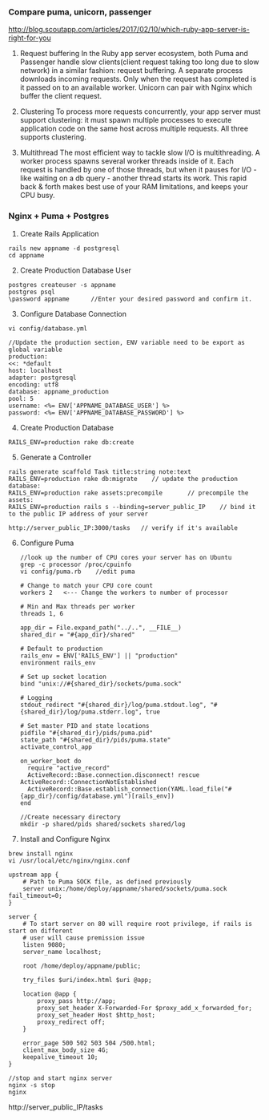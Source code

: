 ### Compare puma, unicorn, passenger
http://blog.scoutapp.com/articles/2017/02/10/which-ruby-app-server-is-right-for-you
1. Request buffering
In the Ruby app server ecosystem, both Puma and Passenger handle slow clients(client request taking too long due to slow network) in a similar fashion: request buffering. A separate process downloads incoming requests. Only when the request has completed is it passed on to an available worker. Unicorn can pair with Nginx which buffer the client request.

2. Clustering
To process more requests concurrently, your app server must support clustering: it must spawn multiple processes to execute application code on the same host across multiple requests. All three supports clustering.

3. Multithread
The most efficient way to tackle slow I/O is multithreading. A worker process spawns several worker threads inside of it. Each request is handled by one of those threads, but when it pauses for I/O - like waiting on a db query - another thread starts its work. This rapid back & forth makes best use of your RAM limitations, and keeps your CPU busy.

### Nginx + Puma + Postgres
1. Create Rails Application
```shell
rails new appname -d postgresql
cd appname
```
2. Create Production Database User
```shell
postgres createuser -s appname
postgres psql
\password appname      //Enter your desired password and confirm it.
```
3. Configure Database Connection
```shell
vi config/database.yml
```
    //Update the production section, ENV variable need to be export as global variable
    production:
    <<: *default
    host: localhost
    adapter: postgresql
    encoding: utf8
    database: appname_production
    pool: 5
    username: <%= ENV['APPNAME_DATABASE_USER'] %>
    password: <%= ENV['APPNAME_DATABASE_PASSWORD'] %>
    
4. Create Production Database
```shell
RAILS_ENV=production rake db:create
```
5. Generate a Controller
```shell
rails generate scaffold Task title:string note:text
RAILS_ENV=production rake db:migrate    // update the production database:
RAILS_ENV=production rake assets:precompile       // precompile the assets:
RAILS_ENV=production rails s --binding=server_public_IP    // bind it to the public IP address of your server
```
    http://server_public_IP:3000/tasks   // verify if it's available

6. Configure Puma

    ```shell
    //look up the number of CPU cores your server has on Ubuntu
    grep -c processor /proc/cpuinfo
    vi config/puma.rb    //edit puma
    ```
    ```
    # Change to match your CPU core count
    workers 2   <--- Change the workers to number of processor

    # Min and Max threads per worker
    threads 1, 6

    app_dir = File.expand_path("../..", __FILE__)
    shared_dir = "#{app_dir}/shared"

    # Default to production
    rails_env = ENV['RAILS_ENV'] || "production"
    environment rails_env

    # Set up socket location
    bind "unix://#{shared_dir}/sockets/puma.sock"

    # Logging
    stdout_redirect "#{shared_dir}/log/puma.stdout.log", "#{shared_dir}/log/puma.stderr.log", true

    # Set master PID and state locations
    pidfile "#{shared_dir}/pids/puma.pid"
    state_path "#{shared_dir}/pids/puma.state"
    activate_control_app

    on_worker_boot do
      require "active_record"
      ActiveRecord::Base.connection.disconnect! rescue ActiveRecord::ConnectionNotEstablished
      ActiveRecord::Base.establish_connection(YAML.load_file("#{app_dir}/config/database.yml")[rails_env])
    end
    ```
    ```
    //Create necessary directory
    mkdir -p shared/pids shared/sockets shared/log
    ```
7. Install and Configure Nginx
```
brew install nginx
vi /usr/local/etc/nginx/nginx.conf
```
```
upstream app {
    # Path to Puma SOCK file, as defined previously
    server unix:/home/deploy/appname/shared/sockets/puma.sock fail_timeout=0;
}

server {
    # To start server on 80 will require root privilege, if rails is start on different 
    # user will cause premission issue
    listen 9080;        
    server_name localhost;

    root /home/deploy/appname/public;

    try_files $uri/index.html $uri @app;

    location @app {
        proxy_pass http://app;
        proxy_set_header X-Forwarded-For $proxy_add_x_forwarded_for;
        proxy_set_header Host $http_host;
        proxy_redirect off;
    }

    error_page 500 502 503 504 /500.html;
    client_max_body_size 4G;
    keepalive_timeout 10;
}
```
```
//stop and start nginx server
nginx -s stop
nginx
```
http://server_public_IP/tasks
